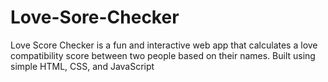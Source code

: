 # Love-Sore-Checker
Love Score Checker is a fun and interactive web app that calculates a love compatibility score between two people based on their names. Built using simple HTML, CSS, and JavaScript

